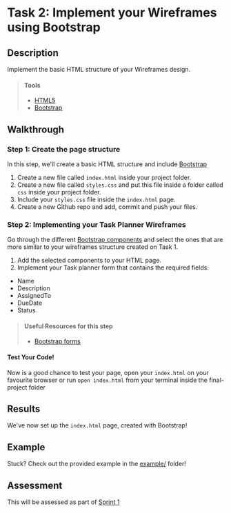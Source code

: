 # Task 2:  Implement your Wireframes using Bootstrap

## Description

Implement the basic HTML structure of your Wireframes design.

> #### Tools
> - [HTML5](https://developer.mozilla.org/en-US/docs/Web/Guide/HTML/HTML5)
> - [Bootstrap](https://getbootstrap.com/)
      
    
## Walkthrough

### Step 1: Create the page structure

In this step, we'll create a basic HTML structure and include [Bootstrap](https://getbootstrap.com/docs/4.5/getting-started/introduction/)

1. Create a new file called `index.html` inside your project folder.
2. Create a new file called `styles.css` and put this file inside a folder called `css` inside your project folder.
3. Include your `styles.css` file inside the `index.html` page.
3. Create a new Github repo and add, commit and push your files.

### Step 2: Implementing your Task Planner Wireframes

Go through the different [Bootstrap components](https://getbootstrap.com/docs/4.5/components/alerts/) and select the ones that are more similar 
to your wireframes structure created on Task 1.

1. Add the selected components to your HTML page.
2. Implement your Task planner form that contains the required fields:
* Name
* Description
* AssignedTo
* DueDate
* Status

> #### Useful Resources for this step
> - [Bootstrap forms](https://getbootstrap.com/docs/4.5/components/forms/)


 #### Test Your Code!
 Now is a good chance to test your page, open your `index.html` on your favourite browser or run `open index.html` from your terminal inside the final-project folder

## Results

We've now set up the `index.html` page, created with Bootstrap!

## Example

Stuck? Check out the provided example in the [example/](example/) folder!

## Assessment

This will be assessed as part of [Sprint 1](https://docs.google.com/spreadsheets/d/1oKMVurjg8SW7cRU4-NwUxTxSvav4l5_W7yvDCHd3DKo/edit?usp=sharing) 

